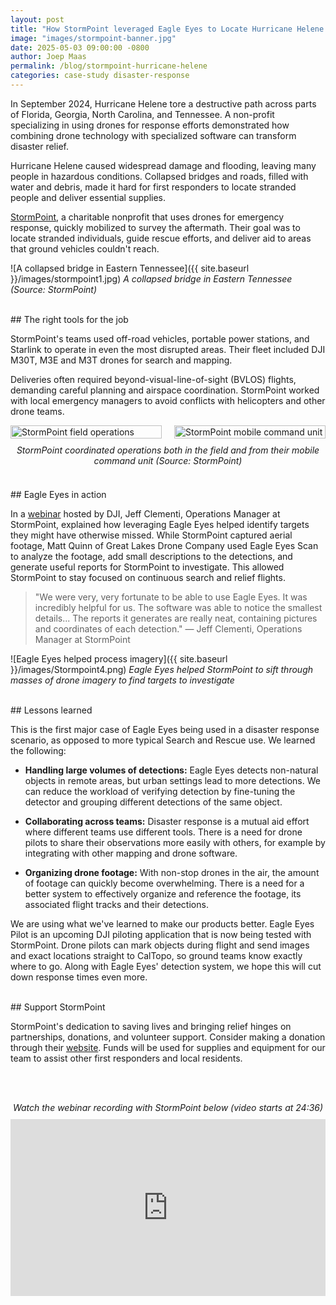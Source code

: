 ```yaml
---
layout: post
title: "How StormPoint leveraged Eagle Eyes to Locate Hurricane Helene Survivors by Drone"
image: "images/stormpoint-banner.jpg"
date: 2025-05-03 09:00:00 -0800
author: Joep Maas
permalink: /blog/stormpoint-hurricane-helene
categories: case-study disaster-response
---
```


In September 2024, Hurricane Helene tore a destructive path across parts of Florida, Georgia, North Carolina, and Tennessee. A non-profit specializing in using drones for response efforts demonstrated how combining drone technology with specialized software can transform disaster relief.

Hurricane Helene caused widespread damage and flooding, leaving many people in hazardous conditions. Collapsed bridges and roads, filled with water and debris, made it hard for first responders to locate stranded people and deliver essential supplies. 

<a href="https://stormpoint.org/" target="_blank" rel="noopener">StormPoint</a>, a charitable nonprofit that uses drones for emergency response, quickly mobilized to survey the aftermath. Their goal was to locate stranded individuals, guide rescue efforts, and deliver aid to areas that ground vehicles couldn't reach.

![A collapsed bridge in Eastern Tennessee]({{ site.baseurl }}/images/stormpoint1.jpg)
*A collapsed bridge in Eastern Tennessee (Source: StormPoint)*

<br>
## The right tools for the job

StormPoint's teams used off-road vehicles, portable power stations, and Starlink to operate in even the most disrupted areas. Their fleet included DJI M30T, M3E and M3T drones for search and mapping.

Deliveries often required beyond-visual-line-of-sight (BVLOS) flights, demanding careful planning and airspace coordination. StormPoint worked with local emergency managers to avoid conflicts with helicopters and other drone teams. 

<div style="display: flex; justify-content: space-between; margin-bottom: 10px;">
  <div style="flex: 1; margin-right: 10px;">
    <img src="{{ site.baseurl }}/images/stormpoint2.jpg" alt="StormPoint field operations" style="width: 100%; height: auto;">
  </div>
  <div style="flex: 1; margin-left: 10px;">
    <img src="{{ site.baseurl }}/images/stormpoint3.jpg" alt="StormPoint mobile command unit" style="width: 100%; height: auto;">
  </div>
</div>
<div style="text-align: center; font-style: italic; margin-bottom: 20px;">
  StormPoint coordinated operations both in the field and from their mobile command unit (Source: StormPoint)
</div>

<br>
## Eagle Eyes in action

In a <a href="https://youtu.be/Y22zKInhP1Q?si=Ra4ba54q9IpaOOBr&t=1476" target="_blank" rel="noopener">webinar</a> hosted by DJI, Jeff Clementi, Operations Manager at StormPoint, explained how leveraging Eagle Eyes helped identify targets they might have otherwise missed. While StormPoint captured aerial footage, Matt Quinn of Great Lakes Drone Company used Eagle Eyes Scan to analyze the footage, add small descriptions to the detections, and generate useful reports for StormPoint to investigate. This allowed StormPoint to stay focused on continuous search and relief flights.

> "We were very, very fortunate to be able to use Eagle Eyes. It was incredibly helpful for us. The software was able to notice the smallest details... The reports it generates are really neat, containing pictures and coordinates of each detection."
> — Jeff Clementi, Operations Manager at StormPoint

![Eagle Eyes helped process imagery]({{ site.baseurl }}/images/Stormpoint4.png)
*Eagle Eyes helped StormPoint to sift through masses of drone imagery to find targets to investigate*

<br>
## Lessons learned

This is the first major case of Eagle Eyes being used in a disaster response scenario, as opposed to more typical Search and Rescue use. We learned the following:

* **Handling large volumes of detections:** Eagle Eyes detects non-natural objects in remote areas, but urban settings lead to more detections. We can reduce the workload of verifying detection by fine-tuning the detector and grouping different detections of the same object.

* **Collaborating across teams:** Disaster response is a mutual aid effort where different teams use different tools. There is a need for drone pilots to share their observations more easily with others, for example by integrating with other mapping and drone software.

* **Organizing drone footage:** With non-stop drones in the air, the amount of footage can quickly become overwhelming. There is a need for a better system to effectively organize and reference the footage, its associated flight tracks and their detections.

We are using what we've learned to make our products better. Eagle Eyes Pilot is an upcoming DJI piloting application that is now being tested with StormPoint. Drone pilots can mark objects during flight and send images and exact locations straight to CalTopo, so ground teams know exactly where to go. Along with Eagle Eyes' detection system, we hope this will cut down response times even more.

<br>
## Support StormPoint

StormPoint's dedication to saving lives and bringing relief hinges on partnerships, donations, and volunteer support. Consider making a donation through their <a href="https://stormpoint.org/" target="_blank" rel="noopener">website</a>. Funds will be used for supplies and equipment for our team to assist other first responders and local residents.

<br><br>

<!-- Webinar Caption & Embed -->
<div style="text-align: center; font-style: italic; margin-bottom: 10px;">
  Watch the webinar recording with StormPoint below (video starts at 24:36)
</div>
<div style="position: relative; padding-bottom: 56.25%; height: 0; overflow: hidden; margin-bottom: 20px;">
  <iframe src="https://www.youtube.com/embed/Y22zKInhP1Q?start=1476" style="position: absolute; top: 0; left: 0; width: 100%; height: 100%;" frameborder="0" allow="accelerometer; autoplay; clipboard-write; encrypted-media; gyroscope; picture-in-picture; web-share" allowfullscreen></iframe>
</div>
<br>

